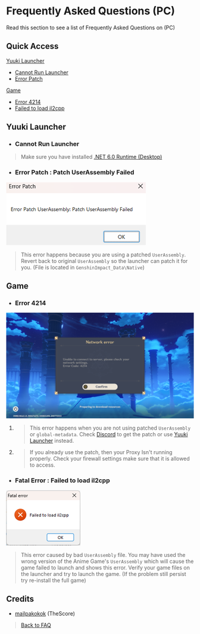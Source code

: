 # Frequently Asked Questions (PC)

Read this section to see a list of Frequently Asked Questions on (PC)

## Quick Access

[Yuuki Launcher](#yuuki-launcher)

- [Cannot Run Launcher](#cannot-run-launcher)
- [Error Patch](#error-patch--patch-userassembly-failed)

[Game](#game)

- [Error 4214](#error-4214)
- [Failed to load il2cpp](#fatal-error--failed-to-load-il2cpp)

## Yuuki Launcher

- ### Cannot Run Launcher

> Make sure you have installed [.NET 6.0 Runtime (Desktop)](https://dotnet.microsoft.com/en-us/download/dotnet/6.0/runtime)

- ### Error Patch : Patch UserAssembly Failed

![error-patch][error-patch]

> This error happens because you are using a patched `UserAssembly`. Revert back to original `UserAssembly` so the launcher can patch it for you. (File is located in `GenshinImpact_Data\Native`)

## Game

- ### Error 4214

![error-4214][error-4214]

1. > This error happens when you are not using patched `UserAssembly` or `global-metadata`. Check [Discord](https://discord.gg/YuukiPS) to get the patch or use [Yuuki Launcher](https://github.com/akbaryahya/YuukiPS-Launcher) instead.

2. > If you already use the patch, then your Proxy Isn't running properly. Check your firewall settings make sure that it is allowed to access.

- ### Fatal Error : Failed to load il2cpp

![error-il2cpp][error-il2cpp]

> This error caused by bad `UserAssembly` file. You may have used the wrong version of the Anime Game's `UserAssembly` which will cause the game failed to launch and shows this error. Verify your game files on the launcher and try to launch the game. (If the problem still persist try re-install the full game)

## Credits

- [mailpakokok](https://github.com/mailpakokok) (TheScore)

> [Back to FAQ](/YuukiPS/docs/FAQ/README.MD)

[error-patch]: /YuukiPS/src/img/yuuki-launcher/error-patch.png
[error-4214]: /YuukiPS/src/img/game/4214.png
[error-il2cpp]: /YuukiPS/src/img/game/il2cpp.png

